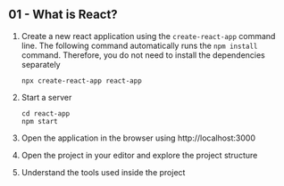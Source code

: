 ## 01 - What is React?

1. Create a new react application using the `create-react-app` command line. The following command automatically runs the `npm install` command. Therefore, you do not need to install the dependencies separately

   ```
   npx create-react-app react-app
   ```

2. Start a server

   ```
   cd react-app
   npm start
   ```

3. Open the application in the browser using http://localhost:3000

4. Open the project in your editor and explore the project structure

5. Understand the tools used inside the project
